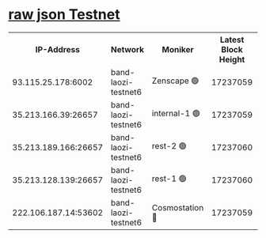 
[raw json Testnet](https://rpc-check.bandt.stavr.tech/bandt/rpcbandt_result.json)
=

<table><tr><th>IP-Address</th><th>Network</th><th>Moniker</th><th>Latest Block Height</th><th>Earliest Block Height</th><th>Catching Up</th><th>Tx Index</th><th>Voting Power</th><th>Scan Time</th></tr><tr><td>93.115.25.178:6002</td><td>band-laozi-testnet6</td><td>Zenscape 🟢</td><td>17237059</td><td>12460001</td><td>False</td><td>on</td><td>0</td><td>2024-03-28T22:57:40.767486667UTC</td></tr><tr><td>35.213.166.39:26657</td><td>band-laozi-testnet6</td><td>internal-1 🟢</td><td>17237059</td><td>17137059</td><td>False</td><td>on</td><td>0</td><td>2024-03-28T22:57:43.011407456UTC</td></tr><tr><td>35.213.189.166:26657</td><td>band-laozi-testnet6</td><td>rest-2 🟢</td><td>17237060</td><td>17137059</td><td>False</td><td>on</td><td>0</td><td>2024-03-28T22:57:43.891713706UTC</td></tr><tr><td>35.213.128.139:26657</td><td>band-laozi-testnet6</td><td>rest-1 🟢</td><td>17237060</td><td>17137060</td><td>False</td><td>on</td><td>0</td><td>2024-03-28T22:57:44.771346105UTC</td></tr><tr><td>222.106.187.14:53602</td><td>band-laozi-testnet6</td><td>Cosmostation 🔴</td><td>17237059</td><td>17145001</td><td>False</td><td>on</td><td>2203686</td><td>2024-03-28T22:57:42.141569410UTC</td></tr></table>
